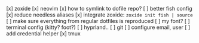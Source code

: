 [x] zoxide
[x] neovim
  [x] how to symlink to dofile repo?
[ ] better fish config
  [x] reduce needless aliases
  [x] integrate zoxide: `zoxide init fish | source`
  [ ] make sure everything from regular dotfiles is reproduced
[ ] my font?
[ ] terminal config (kitty? foot?)
[ ] hyprland..
[ ] git
  [ ] configure email, user
  [ ] add credential helper
[x] tmux
